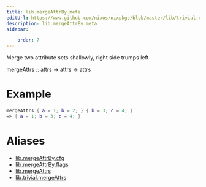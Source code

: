 ```yaml
---
title: lib.mergeAttrBy.meta
editUrl: https://www.github.com/nixos/nixpkgs/blob/master/lib/trivial.nix#L178C5
description: lib.mergeAttrBy.meta
sidebar:

    order: 7
---
```


Merge two attribute sets shallowly, right side trumps left

mergeAttrs :: attrs -> attrs -> attrs

# Example

```nix
mergeAttrs { a = 1; b = 2; } { b = 3; c = 4; }
=> { a = 1; b = 3; c = 4; }
```


# Aliases

- [lib.mergeAttrBy.cfg](/nix-doc-comments/reference/lib/mergeAttrBy/lib-mergeAttrBy-cfg)
- [lib.mergeAttrBy.flags](/nix-doc-comments/reference/lib/mergeAttrBy/lib-mergeAttrBy-flags)
- [lib.mergeAttrs](/nix-doc-comments/reference/lib/lib-mergeAttrs)
- [lib.trivial.mergeAttrs](/nix-doc-comments/reference/lib/trivial/lib-trivial-mergeAttrs)


